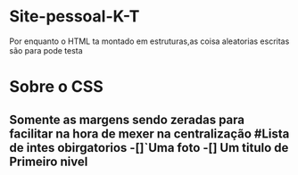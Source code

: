 # Site-pessoal-K-T
Por enquanto o HTML ta montado em estruturas,as coisa aleatorias escritas são para pode testa
# Sobre o CSS 
Somente as margens sendo zeradas para facilitar na hora de mexer na centralização
#Lista de intes obirgatorios
-[]`Uma foto
-[] Um titulo de  Primeiro nivel
-
